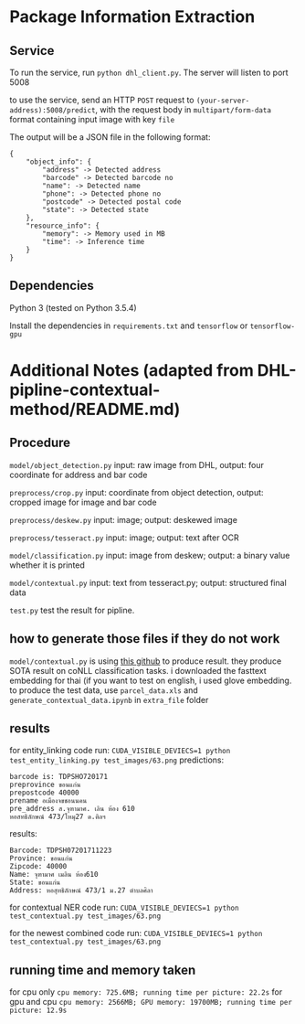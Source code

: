# Package Information Extraction

## Service
To run the service, run ```python dhl_client.py```. The server will listen to port 5008

to use the service, send an HTTP ```POST``` request to ```(your-server-address):5008/predict```, with the request body in ```multipart/form-data``` format containing input image with key ```file```

The output will be a JSON file in the following format:
```
{
    "object_info": {
        "address" -> Detected address
        "barcode" -> Detected barcode no
        "name": -> Detected name
        "phone": -> Detected phone no
        "postcode" -> Detected postal code
        "state": -> Detected state
    },
    "resource_info": {
        "memory": -> Memory used in MB
        "time": -> Inference time
    }
}
```

## Dependencies
Python 3 (tested on Python 3.5.4)

Install the dependencies in ```requirements.txt``` and ```tensorflow``` or ```tensorflow-gpu```

# Additional Notes (adapted from DHL-pipline-contextual-method/README.md)

## Procedure
```model/object_detection.py``` input: raw image from DHL, output: four coordinate for address and bar code

```preprocess/crop.py``` input: coordinate from object detection, output: cropped image for image and bar code

```preprocess/deskew.py``` input: image; output: deskewed image

```preprocess/tesseract.py``` input: image; output: text after OCR

```model/classification.py``` input: image from deskew; output: a binary value whether it is printed

```model/contextual.py``` input: text from tesseract.py; output: structured final data

```test.py``` test the result for pipline.


## how to generate those files if they do not work
```model/contextual.py``` is using [this github](https://github.com/guillaumegenthial/sequence_tagging) to produce result. they produce SOTA result on coNLL classification tasks. i downloaded the fasttext embedding for thai (if you want to test on english, i used glove embedding. to produce the test data, use ```parcel_data.xls``` and ```generate_contextual_data.ipynb``` in ```extra_file``` folder

## results
for entity_linking code run:
```CUDA_VISIBLE_DEVIECS=1 python test_entity_linking.py test_images/63.png```
predictions:
```
barcode is: TDPSHO720171
preprovince ขอนแก่น
prepostcode 40000
prename อเมืองจขชอนนคน
pre_address ส.จุฑามาศ. เลิน ห้อง 610
หอสทธิลักษณ์ 473/โหมุ27 ด.ติลฯ
```
results:
```
Barcode: TDPSH07201711223
Province: ขอนแก่น
Zipcode: 40000
Name: จุฑามาศ เมลิน ห้อง610
State: ขอนแก่น
Address: หอสุทธิลักษณ์ 473/1 ม.27 ตำบลศิลา
```


for contextual NER code run:
```CUDA_VISIBLE_DEVIECS=1 python test_contextual.py test_images/63.png```


for the newest combined code run:
```CUDA_VISIBLE_DEVIECS=1 python test_contextual.py test_images/63.png```

## running time and memory taken
for cpu only
```cpu memory: 725.6MB; running time per picture: 22.2s```
for gpu and cpu
```cpu memory: 2566MB; GPU memory: 19700MB; running time per picture: 12.9s```

